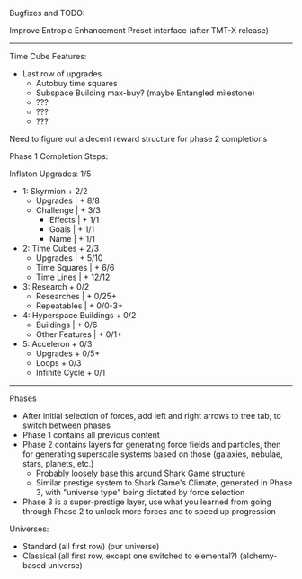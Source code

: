 Bugfixes and TODO:

Improve Entropic Enhancement Preset interface (after TMT-X release)

---------------------------------------------------------------------

Time Cube Features:
- Last row of upgrades
  - Autobuy time squares
  - Subspace Building max-buy? (maybe Entangled milestone)
  - ???
  - ???
  - ???

Need to figure out a decent reward structure for phase 2 completions

Phase 1 Completion Steps:

Inflaton Upgrades:        1/5
- 1: Skyrmion             + 2/2
  - Upgrades              | + 8/8
  - Challenge             | + 3/3
    - Effects             |   + 1/1
    - Goals               |   + 1/1
    - Name                |   + 1/1
- 2: Time Cubes           + 2/3
  - Upgrades              | + 5/10
  - Time Squares          | + 6/6
  - Time Lines            | + 12/12
- 3: Research             + 0/2
  - Researches            | + 0/25+
  - Repeatables           | + 0/0-3+
- 4: Hyperspace Buildings + 0/2
  - Buildings             | + 0/6
  - Other Features        | + 0/1+
- 5: Acceleron            + 0/3
  - Upgrades                + 0/5+
  - Loops                   + 0/3
  - Infinite Cycle          + 0/1

-----

Phases

- After initial selection of forces, add left and right arrows to tree tab, to switch between phases
- Phase 1 contains all previous content
- Phase 2 contains layers for generating force fields and particles, then for generating superscale systems based on those (galaxies, nebulae, stars, planets, etc.)
    - Probably loosely base this around Shark Game structure
    - Similar prestige system to Shark Game's Climate, generated in Phase 3, with "universe type" being dictated by force selection
- Phase 3 is a super-prestige layer, use what you learned from going through Phase 2 to unlock more forces and to speed up progression

Universes:
- Standard (all first row) (our universe)
- Classical (all first row, except one switched to elemental?) (alchemy-based universe)


